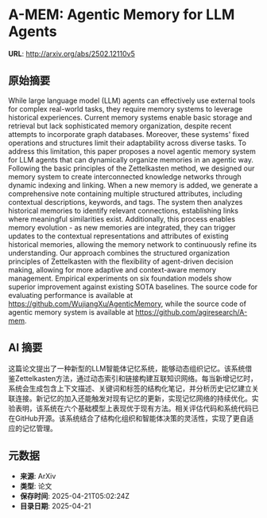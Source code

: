 # A-MEM: Agentic Memory for LLM Agents

**URL**: http://arxiv.org/abs/2502.12110v5

## 原始摘要

While large language model (LLM) agents can effectively use external tools
for complex real-world tasks, they require memory systems to leverage
historical experiences. Current memory systems enable basic storage and
retrieval but lack sophisticated memory organization, despite recent attempts
to incorporate graph databases. Moreover, these systems' fixed operations and
structures limit their adaptability across diverse tasks. To address this
limitation, this paper proposes a novel agentic memory system for LLM agents
that can dynamically organize memories in an agentic way. Following the basic
principles of the Zettelkasten method, we designed our memory system to create
interconnected knowledge networks through dynamic indexing and linking. When a
new memory is added, we generate a comprehensive note containing multiple
structured attributes, including contextual descriptions, keywords, and tags.
The system then analyzes historical memories to identify relevant connections,
establishing links where meaningful similarities exist. Additionally, this
process enables memory evolution - as new memories are integrated, they can
trigger updates to the contextual representations and attributes of existing
historical memories, allowing the memory network to continuously refine its
understanding. Our approach combines the structured organization principles of
Zettelkasten with the flexibility of agent-driven decision making, allowing for
more adaptive and context-aware memory management. Empirical experiments on six
foundation models show superior improvement against existing SOTA baselines.
The source code for evaluating performance is available at
https://github.com/WujiangXu/AgenticMemory, while the source code of agentic
memory system is available at https://github.com/agiresearch/A-mem.


## AI 摘要

这篇论文提出了一种新型的LLM智能体记忆系统，能够动态组织记忆。该系统借鉴Zettelkasten方法，通过动态索引和链接构建互联知识网络。每当新增记忆时，系统会生成包含上下文描述、关键词和标签的结构化笔记，并分析历史记忆建立关联连接。新记忆的加入还能触发对现有记忆的更新，实现记忆网络的持续优化。实验表明，该系统在六个基础模型上表现优于现有方法。相关评估代码和系统代码已在GitHub开源。该系统结合了结构化组织和智能体决策的灵活性，实现了更自适应的记忆管理。

## 元数据

- **来源**: ArXiv
- **类型**: 论文
- **保存时间**: 2025-04-21T05:02:24Z
- **目录日期**: 2025-04-21
